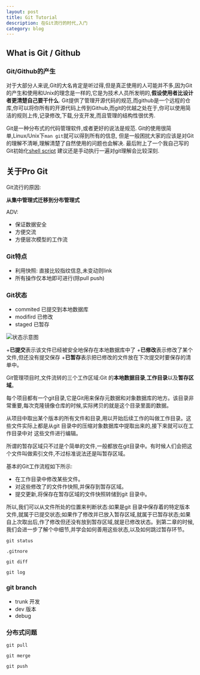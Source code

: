```yaml
---
layout: post
title: Git Tutorial
description: 在Git流行的时代,入门
category: blog
---
```



## What is Git / Github

### Git/Github的产生

对于大部分人来说,Git的大名肯定是听过得,但是真正使用的人可能并不多,因为Git的产生和使用和Unix的理念是一样的,它是为技术人员所发明的,**假设使用者比设计者更清楚自己要干什么**. Git提供了管理开源代码的规范,而github是一个远程的仓库,你可以将你所有的开源代码上传到Github,而git的优越之处在于,你可以使用简洁的规则上传,记录修改,下载,分支开发,而且管理的结构性很优秀.

Git是一种分布式的代码管理软件,或者更好的说法是规范. Git的使用很简单,Linux/Unix下`man git`就可以得到所有的信息, 但是一般困扰大家的应该是对Git的理解不清晰,理解清楚了自然使用的问题也会解决. 最后附上了一个我自己写的Git初始化[shell script](https://github.com/chris-void/hellogit) 建议还是手动执行一遍对git理解会比较深刻.

## 关于Pro Git

Git流行的原因:

**从集中管理式迁移到分布管理式**

ADV:

+ 保证数据安全
+ 方便交流
+ 方便层次模型的工作流


### Git特点

+ 利用快照: 直接比较指纹信息,未变动则link
+ 所有操作仅本地即可进行(除pull push)

### Git状态

+ commited 已提交到本地数据库
+ modifird 已修改
+ staged   已暂存

![状态示意图](http://git.oschina.net/progit/figures/18333fig0106-tn.png)

+**已提交**表示该文件已经被安全地保存在本地数据库中了
+**已修改**表示修改了某个文件,但还没有提交保存
+**已暂存**表示把已修改的文件放在下次提交时要保存的清单中。

Git管理项目时,文件流转的三个工作区域:Git 的**本地数据目录**,**工作目录**以及**暂存区域**。

每个项目都有一个git目录,它是Git用来保存元数据和对象数据库的地方。该目录非常重要,每次克隆镜像仓库的时候,实际拷贝的就是这个目录里面的数据。

从项目中取出某个版本的所有文件和目录,用以开始后续工作的叫做工作目录。这些文件实际上都是从git 目录中的压缩对象数据库中提取出来的,接下来就可以在工作目录中对 这些文件进行编辑。

所谓的暂存区域只不过是个简单的文件,一般都放在git目录中。有时候人们会把这个文件叫做索引文件,不过标准说法还是叫暂存区域。

基本的Git工作流程如下所示: 

* 在工作目录中修改某些文件。
* 对这些修改了的文件作快照,并保存到暂存区域。
* 提交更新,将保存在暂存区域的文件快照转储到git 目录中。

所以,我们可以从文件所处的位置来判断状态:如果是git 目录中保存着的特定版本文件,就属于已提交状态;如果作了修改并已放入暂存区域,就属于已暂存状态;如果自上次取出后,作了修改但还没有放到暂存区域,就是已修改状态。到第二章的时候,我们会进一步了解个中细节,并学会如何善用这些状态,以及如何跳过暂存环节。


```
git status

.gitnore

git diff

git log
```


### git branch

+ trunk 开发
+ dev 版本
+ debug

### 分布式问题

```
git pull

git merge

git push
```




